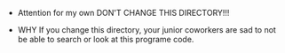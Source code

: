 - Attention for my own
 DON'T CHANGE THIS DIRECTORY!!! 
 
- WHY
 If you change this directory, your junior coworkers are sad to not be able to search or look at this programe code.
